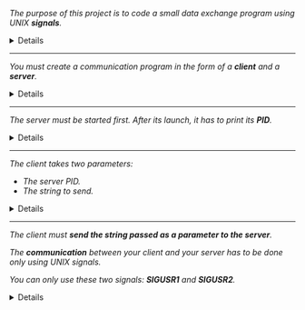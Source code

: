 _The purpose of this project is to code a small data exchange program using UNIX **signals**._

<details>

### What is a signal?

>A signal is a notification to a **process** that an event has occurred. Signals are sometimes described as software interrupts.
>
>One process can send a signal to another process. In this use, signals can be employed as a primitive form of interprocess communication (IPC). 
>
>Each signal is defined as a unique (small) integer, starting sequentially from 1. These integers are defined in <signal.h> with symbolic names of the form SIGxxxx. Since the actual numbers used for each signal vary across implementations, it is these symbolic names that are always used in programs. 
>
>A signal is said to be _generated_ by some event. Once generated, a signal is later _delivered_ to a process, which then takes some action in response to the signal. Between the time it is generated and the time it is delivered, a signal is said to be _pending_.

### What is a process?

>A process is an instance of an executing **program**.
>
>We can recast the definition of a process given at the start of this section as follows: a process is an abstract entity, defined by the kernel, to which system resources are allocated in order to execute a program.
>
>From the kernel’s point of view, a process consists of user-space memory containing program code and variables used by that code, and a range of kernel data structures that maintain information about the state of the process. The information recorded in the kernel data structures includes various identifier numbers
(IDs) associated with the process, virtual memory tables, the table of open file descriptors, information relating to signal delivery and handling, process resource usages and limits, the current working directory, and a host of other information.

### What is a program?

>A program is a file containing a range of information that describes how to construct a process at run time. One program may be used to construct many processes, or, put conversely, many processes may be running the same program.
	
</details>

---

_You must create a communication program in the form of a **client** and a **server**._

<details>
	
### What is a client-server application?

>A client-server application is one that is broken into two component processes:
>
>- a client, which asks the server to carry out some service by sending it a request message; and
>- a server, which examines the client’s request, performs appropriate actions, and
then sends a response message back to the client.
>
>Sometimes, the client and server may engage in an extended dialogue of requests
and responses.
>
>Typically, the client application interacts with a user, while the server application provides access to some shared resource. Commonly, there are multiple
instances of client processes communicating with one or a few instances of the
server process.

</details>

---

_The server must be started first. After its launch, it has to print its **PID**._
	
<details>

### What is PID?

>Each process has a process ID (PID), a positive integer that uniquely identifies the process on the system. Process IDs are used and returned by a variety of system calls. For example, the kill() system call allows the caller to send a signal to a process with a specific process ID.
>
>The **getpid()** system call returns the process ID of the calling process. The pid_t data type used for the return value of getpid() is an integer type specified by SUSv3 for the purpose of storing process IDs.

```C
int	main(void)
{
	pid_t	pid;

	pid = getpid();
	ft_putnbr_fd(pid, 1);
	ft_putchar_fd('\n', 1);
	return (0);
}
```

</details>

---
	
_The client takes two parameters:_
- _The server PID._
- _The string to send._

<details>

```C
int	main(int argc, char *argv[])
{
	(void) argv;
	if (argc != 3)
	{
		ft_putendl_fd("Usage: ./client server-PID string-to-send", 1);
		exit(EXIT_FAILURE);
	}
	return (0);
}
```

</details>

---
	
_The client must **send the string passed as a parameter to the server**._
	
_The **communication** between your client and your server has to be done only using UNIX signals._
	
_You can only use these two signals: **SIGUSR1** and **SIGUSR2**._
	
<details>
